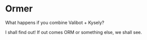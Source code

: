 # Ormer

What happens if you combine Valibot + Kysely?

I shall find out! If out comes ORM or something else, we shall see.

